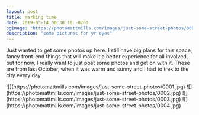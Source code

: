 ```yaml
---
layout: post
title: marking time
date: 2019-03-14 00:30:18 -0700
ogimage: "https://photomattmills.com/images/just-some-street-photos/0004.jpg"
description: "some pictures for yr eyes"
---
```


Just wanted to get some photos up here. I still have big plans for this space, fancy front-end things that will make it a better experience for all involved, but for now, I really want to just post some photos and get on with it. These are from last October, when it was warm and sunny and I had to trek to the city every day.

<span style="display:block;" class="center">
  ![](https://photomattmills.com/images/just-some-street-photos/0001.jpg)
<span class="caption"></span>
![](https://photomattmills.com/images/just-some-street-photos/0002.jpg)
<span class="caption"></span>
![](https://photomattmills.com/images/just-some-street-photos/0003.jpg)
<span class="caption"></span>
![](https://photomattmills.com/images/just-some-street-photos/0004.jpg)
<span class="caption"></span>
</span>
